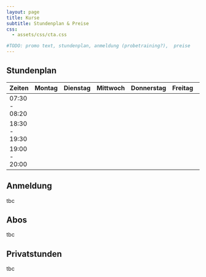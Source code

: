 ```yaml
---
layout: page
title: Kurse
subtitle: Stundenplan & Preise
css:
  - assets/css/cta.css

#TODO: promo text, stundenplan, anmeldung (probetraining?),  preise
---
```


## Stundenplan

| Zeiten | Montag | Dienstag | Mittwoch | Donnerstag | Freitag | Samstag |
|--------|--------|----------|----------|------------|---------|---------|
| 07:30 - 08:20 |  |  |  |  |  |
| 18:30 - 19:30 |  |  |  |  |  |
| 19:00 - 20:00 |  |  |  |  |  |

## Anmeldung

tbc

## Abos

tbc

## Privatstunden

tbc